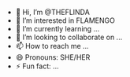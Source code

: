- 👋 Hi, I’m @THEFLINDA
- 👀 I’m interested in FLAMENGO
- 🌱 I’m currently learning ...
- 💞️ I’m looking to collaborate on ...
- 📫 How to reach me ...
- 😄 Pronouns: SHE/HER
- ⚡ Fun fact: ...

<!---
THEFLINDA/THEFLINDA is a ✨ special ✨ repository because its `README.md` (this file) appears on your GitHub profile.
You can click the Preview link to take a look at your changes.
--->
